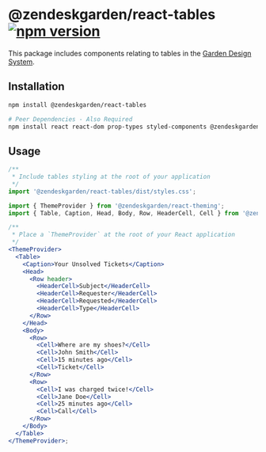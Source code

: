 # @zendeskgarden/react-tables [![npm version](https://img.shields.io/npm/v/@zendeskgarden/react-tables.svg?style=flat-square)](https://www.npmjs.com/package/@zendeskgarden/react-tables)

This package includes components relating to tables in the
[Garden Design System](https://zendeskgarden.github.io/).

## Installation

```sh
npm install @zendeskgarden/react-tables

# Peer Dependencies - Also Required
npm install react react-dom prop-types styled-components @zendeskgarden/react-theming
```

## Usage

```jsx static
/**
 * Include tables styling at the root of your application
 */
import '@zendeskgarden/react-tables/dist/styles.css';

import { ThemeProvider } from '@zendeskgarden/react-theming';
import { Table, Caption, Head, Body, Row, HeaderCell, Cell } from '@zendeskgarden/react-tables';

/**
 * Place a `ThemeProvider` at the root of your React application
 */
<ThemeProvider>
  <Table>
    <Caption>Your Unsolved Tickets</Caption>
    <Head>
      <Row header>
        <HeaderCell>Subject</HeaderCell>
        <HeaderCell>Requester</HeaderCell>
        <HeaderCell>Requested</HeaderCell>
        <HeaderCell>Type</HeaderCell>
      </Row>
    </Head>
    <Body>
      <Row>
        <Cell>Where are my shoes?</Cell>
        <Cell>John Smith</Cell>
        <Cell>15 minutes ago</Cell>
        <Cell>Ticket</Cell>
      </Row>
      <Row>
        <Cell>I was charged twice!</Cell>
        <Cell>Jane Doe</Cell>
        <Cell>25 minutes ago</Cell>
        <Cell>Call</Cell>
      </Row>
    </Body>
  </Table>
</ThemeProvider>;
```
